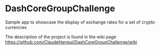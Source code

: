 # DashCoreGroupChallenge
Sample app to showcase the display of exchange rates for a set of crypto currencies

The description of the project is found in the wiki page https://github.com/ClaudeHangui/DashCoreGroupChallenge/wiki
